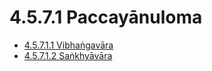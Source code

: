 

# 4.5.7.1 Paccayānuloma

* [4.5.7.1.1 Vibhaṅgavāra](4.5.7.1/4.5.7.1.1.md)
* [4.5.7.1.2 Saṅkhyāvāra](4.5.7.1/4.5.7.1.2.md)



